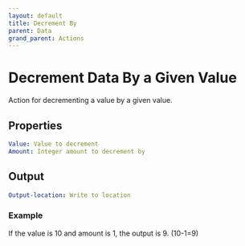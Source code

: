 ```yaml
---
layout: default
title: Decrement By
parent: Data
grand_parent: Actions
---
```

# Decrement Data By a Given Value
Action for decrementing a value by a given value.

## Properties
```yaml
Value: Value to decrement
Amount: Integer amount to decrement by
```

## Output
```yaml
Output-location: Write to location
```

### Example
If the value is 10 and amount is 1, the output is 9.  (10-1=9)

